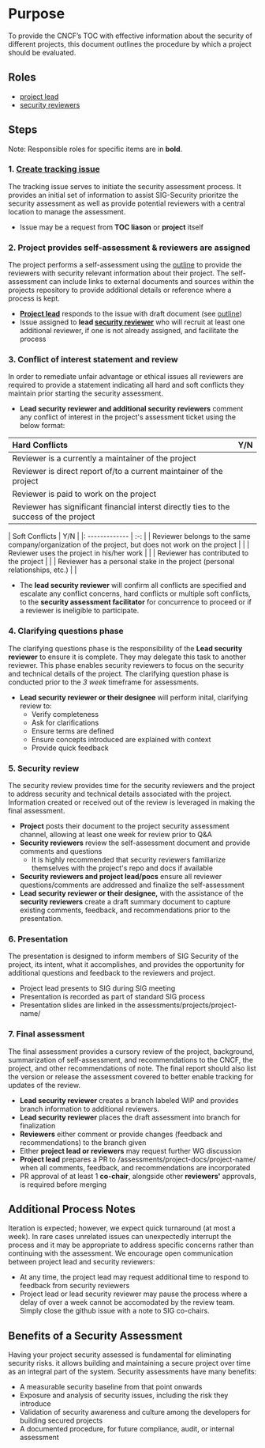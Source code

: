 # Purpose

To provide the CNCF’s TOC with effective information about the security of
different projects, this document outlines the procedure by which a project
should be evaluated.

## Roles

* [project lead](project-lead.md)
* [security reviewers](security-reviewer.md)

## Steps

Note: Responsible roles for specific items are in **bold**.

### 1. [Create tracking issue](https://github.com/cncf/sig-security/issues/new?assignees=&labels=assessment&template=security-assessment.md&title=%5BAssessment%5D+Project+Name)
The tracking issue serves to initiate the security assessment process.  It
provides an initial set of information to assist SIG-Security prioritze the
security assessment as well as provide potential reviewers with a central
location to manage the assessment.
   * Issue may be a request from **TOC liason** or **project** itself 
### 2. Project provides self-assessment & reviewers are assigned 
The project performs a self-assessment using the [outline](outline.md) to
provide the reviewers with security relevant information about their project.
The self-assessment can include links to external documents and sources within
the projects repository to provide additional details or reference where a
process is kept.
   * **[Project lead](project-lead.md)** responds to the issue with draft
     document (see [outline](outline.md))
   * Issue assigned to **lead [security reviewer](security-reviewer.md)** who
     will recruit at least one additional reviewer, if one is not already
assigned, and facilitate the process 
### 3. Conflict of interest statement and review
In order to remediate unfair advantage or ethical issues  all reviewers are
required to provide a statement indicating all hard and soft conflicts they
maintain prior starting the security assessment.
   * **Lead security reviewer and additional security reviewers** comment any
     conflict of interest in the project's assessment ticket using the below
format:

| Hard Conflicts | Y/N |
| :------------- | :-: |
| Reviewer is a currently a maintainer of the project |  |
| Reviewer is direct report of/to a current maintainer of the project |  |
| Reviewer is paid to work on the project |  |
|Reviewer has significant financial interst directly ties to the success of the project |  |


| Soft Conflicts | Y/N |
|: ------------- | :-: |
| Reviewer belongs to the same company/organization of the project, but does not work on the project |  |
| Reviewer uses the project in his/her work |  |
| Reviewer has contributed to the project |  |
| Reviewer has a personal stake in the project (personal relationships, etc.) |  |
   * The **lead security reviewer** will confirm all conflicts are specified and
     escalate any conflict concerns, hard conflicts or multiple soft conflicts,
to the **security assessment facilitator** for concurrence to proceed or if a
reviewer is ineligible to participate.  
### 4. Clarifying questions phase
The clarifying questions phase is the responsibility of the **Lead security
reviewer** to ensure it is complete.  They may delegate this task to another
reviewer. This phase enables security reviewers to focus on the security and
technical details of the project.  The clarifying question phase is conducted
prior to the *3 week* timeframe for assessments.
   * **Lead security reviewer or their designee** will perform inital,
     clarifying review to:
      * Verify completeness
      * Ask for clarifications
      * Ensure terms are defined
      * Ensure concepts introduced are explained with context
      * Provide quick feedback 
### 5. Security review
The security review provides time for the security reviewers and the project to
address security and technical details associated with the project.  Information
created or received out of the review is leveraged in making the final
assessment.
   * **Project** posts their document to the project security assessment
     channel, allowing at least one week for review prior to Q&A
   * **Security reviewers** review the self-assessment document and provide
     comments and questions
      * It is highly recommended that security reviewers familiarize themselves
        with the project's repo and docs if available
   * **Security reviewers and project lead/pocs** ensure all reviewer
     questions/comments are addressed and finalize the self-assessment
   * **Lead security reviewer or their designee,** with the assistance of the **security reviewers** create a draft summary document to capture existing comments, feedback, and recommendations prior to the presentation.
### 6. Presentation
The presentation is designed to inform members of SIG Security of the project,
its intent, what it accomplishes, and provides the opportunity for additional
questions and feedback to the reviewers and project.
   * Project lead presents to SIG during SIG meeting
   * Presentation is recorded as part of standard SIG process
   * Presentation slides are linked in the assessments/projects/project-name/
### 7. Final assessment
The final assessment provides a cursory review of the project, background,
summarization of self-assessment, and recommendations to the CNCF, the project,
and other recommendations of note.  The final report should also list the
version or release the assessment covered to better enable tracking for updates
of the review.
   * **Lead security reviewer** creates a branch labeled WIP and provides
     branch information to additional reviewers.
   * **Lead security reviewer** places the draft assessment into branch for finalization
   * **Reviewers** either comment or provide changes (feedback and
     recommendations) to the branch given
   * Either **project lead or reviewers** may request further WG discussion
   * **Project lead** prepares a PR to /assessments/project-docs/project-name/
     when all comments, feedback, and recommendations are incorporated
   * PR approval of at least 1 **co-chair**, alongside other **reviewers'** approvals, is required before 
     merging

## Additional Process Notes

Iteration is expected; however, we expect quick turnaround (at most a week). In
rare cases unrelated issues can unexpectedly interrupt the process and it may
be appropriate to address specific concerns rather than continuing with the
assessment. We encourage open communication between project lead and security
reviewers:
* At any time, the project lead may request additional time to respond to
  feedback from security reviewers
* Project lead or lead security reviewer may pause the process where a delay of
  over a week cannot be accomodated by the review team. Simply close the github
issue with a note to SIG co-chairs.

## Benefits of a Security Assessment

Having your project security assessed is fundamental for eliminating security risks.
it allows building and maintaining a secure project over time as an integral part of the system.
Security assessments have many benefits:
* A measurable security baseline from that point onwards
* Exposure and analysis of security issues, including the risk they introduce
* Validation of security awareness and culture among the developers for building secured projects
* A documented procedure, for future compliance, audit, or internal assessment

